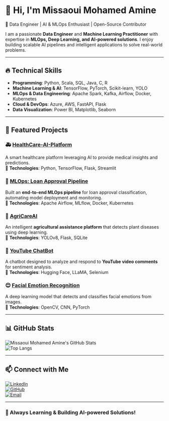 # 👋 Hi, I'm Missaoui Mohamed Amine  
🚀 Data Engineer | AI & MLOps Enthusiast | Open-Source Contributor  

I am a passionate **Data Engineer** and **Machine Learning Practitioner** with expertise in **MLOps, Deep Learning, and AI-powered solutions**. I enjoy building scalable AI pipelines and intelligent applications to solve real-world problems.

---

## 🔥 **Technical Skills**
- **Programming**: Python, Scala, SQL, Java, C, R  
- **Machine Learning & AI**: TensorFlow, PyTorch, Scikit-learn, YOLO  
- **MLOps & Data Engineering**: Apache Spark, Kafka, Airflow, Docker, Kubernetes  
- **Cloud & DevOps**: Azure, AWS, FastAPI, Flask  
- **Data Visualization**: Power BI, Matplotlib, Seaborn  

---

## 📂 **Featured Projects**
### 🚑 **[HealthCare-AI-Platform](https://github.com/yourusername/HealthCare-AI-Platform)**
A smart healthcare platform leveraging AI to provide medical insights and predictions.  
🔹 **Technologies**: Python, TensorFlow, Flask, Streamlit  

### 🔄 **[MLOps: Loan Approval Pipeline](https://github.com/yourusername/Mlops)**
Built an **end-to-end MLOps pipeline** for loan approval classification, automating model deployment and monitoring.  
🔹 **Technologies**: Apache Airflow, MLflow, Docker, Kubernetes  

### 🌾 **[AgriCareAI](https://github.com/yourusername/AgriCareAi)**
An intelligent **agricultural assistance platform** that detects plant diseases using deep learning.  
🔹 **Technologies**: YOLOv8, Flask, SQLite  

### 🎥 **[YouTube ChatBot](https://github.com/yourusername/Youtube-ChatBot)**
A chatbot designed to analyze and respond to **YouTube video comments** for sentiment analysis.  
🔹 **Technologies**: Hugging Face, LLaMA, Selenium  

### 😊 **[Facial Emotion Recognition](https://github.com/yourusername/Facial-emotion-Recognition)**
A deep learning model that detects and classifies facial emotions from images.  
🔹 **Technologies**: OpenCV, CNN, PyTorch  

---

## 📊 **GitHub Stats**
![Missaoui Mohamed Amine's GitHub Stats](https://github-readme-stats.vercel.app/api?username=MISSAOUI-MOHAMED-AMINE&show_icons=true&theme=radical)  
![Top Langs](https://github-readme-stats.vercel.app/api/top-langs/?username=MISSAOUI-MOHAMED-AMINE&layout=compact&theme=radical)

---

## 📫 **Connect with Me**
[![LinkedIn](https://img.shields.io/badge/-LinkedIn-blue?style=flat&logo=linkedin)](https://www.linkedin.com/in/missaoui-mohamed-amine/)  
[![GitHub](https://img.shields.io/badge/-GitHub-black?style=flat&logo=github)](https://github.com/MISSAOUI-MOHAMED-AMINE)  
[![Email](https://img.shields.io/badge/-Email-red?style=flat&logo=gmail)](mailto:missaouimohamedamine7@gmail.com)  

---

### 🚀 Always Learning & Building AI-powered Solutions!  
